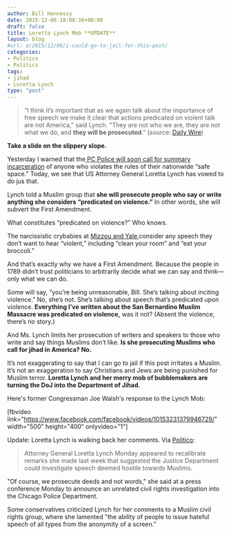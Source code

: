 ```yaml
---
author: Bill Hennessy
date: 2015-12-06 18:08:16+00:00
draft: false
title: Loretta Lynch Mob **UPDATE**
layout: blog
#url: e/2015/12/06/i-could-go-to-jail-for-this-post/
categories:
- Politics
- Politics
tags:
- jihad
- Loretta Lynch
type: "post"
---
```


> “I think it’s important that as we again talk about the importance of free speech we make it clear that actions predicated on violent talk are not America," said Lynch. "They are not who we are, they are not what we do, and **they will be prosecuted**.” (source: [Daily Wire](https://www.dailywire.com/news/1593/loretta-lynch-vows-prosecute-those-who-use-anti-james-barrett))



**Take a slide on the slippery slope.**

Yesterday I warned that the[ PC Police will soon call for summary incarceration](https://wp.me/p3daxv-4sF) of anyone who violates the rules of their nationwide “safe space.” Today, we see that US Attorney General Loretta Lynch has vowed to do jus that.

Lynch told a Muslim group that **she will prosecute people who say or write anything she considers “predicated on violence.”** In other words, she will subvert the First Amendment.

What constitutes “predicated on violence?” Who knows.

The narcissistic crybabies at [Mizzou and Yale ](https://hennessysview.com/2015/11/09/hysterical-yale-student-embarrasses-herself-on-video/)consider any speech they don’t want to hear “violent,” including “clean your room” and “eat your broccoli.”

And that’s exactly why we have a First Amendment. Because the people in 1789 didn’t trust politicians to arbitrarily decide what we can say and think—only what we can do.

Some will say, “you’re being unreasonable, Bill. She’s talking about inciting violence.” No, she’s not. She’s talking about speech that’s predicated upon violence. **Everything I’ve written about the San Bernardino Muslim Massacre was predicated on violence,** was it not? (Absent the violence, there’s no story.)

And Ms. Lynch limits her prosecution of writers and speakers to those who write and say things Muslims don’t like. **Is she prosecuting Muslims who call for jihad in America? No.**

It’s not exaggerating to say that I can go to jail if this post irritates a Muslim. It’s not an exaggeration to say Christians and Jews are being punished for Muslim terror. **Loretta Lynch and her merry mob of bubblemakers are turning the DoJ into the Department of Jihad.**

Here's former Congressman Joe Walsh's response to the Lynch Mob:











[fbvideo link="https://www.facebook.com/facebook/videos/10153231379946729/" width="500" height="400" onlyvideo="1"]









Update: Loretta Lynch is walking back her comments. Via [Politico](https://www.politico.com/blogs/under-the-radar/2015/12/lynch-recalibrates-message-on-hateful-speech-216488):








> Attorney General Loretta Lynch Monday appeared to recalibrate remarks she made last week that suggested the Justice Department could investigate speech deemed hostile towards Muslims.

"Of course, we prosecute deeds and not words," she said at a press conference Monday to announce an unrelated civil rights investigation into the Chicago Police Department.

Some conservatives criticized Lynch for her comments to a Muslim civil rights group, where she lamented "the ability of people to issue hateful speech of all types from the anonymity of a screen."




